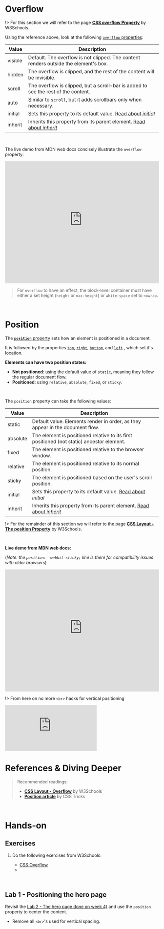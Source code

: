 # 



# Overflow

!>  For this section we will refer to the page **[CSS overflow Property](https://www.w3schools.com/cssref/pr_pos_overflow.asp)** by W3Schools.

Using the reference above, look at the following [`overflow` properties](https://www.w3schools.com/css/css_overflow.asp):

| Value   | Description                                                  |
| ------- | ------------------------------------------------------------ |
| visible | Default. The overflow is not clipped. The content renders outside the element's box. |
| hidden  | The overflow is clipped, and the rest of the content will be invisible. |
| scroll  | The overflow is clipped, but a scroll-bar is added to see the rest of the content. |
| auto    | Similar to `scroll`,  but it adds scrollbars only when necessary. |
| initial | Sets this property to its default value. [Read about *initial*](https://www.w3schools.com/cssref/css_initial.asp) |
| inherit | Inherits this property from its parent element. [Read about *inherit*](https://www.w3schools.com/cssref/css_inherit.asp) |



<br>

The live demo from MDN web docs concisely illustrate the `overflow` property:



<iframe class="interactive" frameborder="0" height="400" src="https://interactive-examples.mdn.mozilla.net/pages/css/overflow.html" title="MDN Web Docs Interactive Example" width="100%"></iframe>
<br>

> For `overflow` to have an effect, the block-level container must have either a set height (`height` or `max-height`) or `white-space` set to `nowrap`.



<br>

# Position

The [**`position`** property](https://www.w3schools.com/cssref/pr_class_position.asp) sets how an element is positioned in a document.

It is followed by the properties [`top`](https://developer.mozilla.org/en-US/docs/Web/CSS/top), [`right`](https://developer.mozilla.org/en-US/docs/Web/CSS/right), [`bottom`](https://developer.mozilla.org/en-US/docs/Web/CSS/bottom), and [`left`](https://developer.mozilla.org/en-US/docs/Web/CSS/left) , which set it's location.



**Elements can have two position states:**

- **Not positioned**: using the default value of `static`, meaning they follow the regular document flow.
- **Positioned**: using `relative`, `absolute`, `fixed`, or `sticky`. 

<br>

The `position` property can take the following values:



| Value    | Description                                                  |
| -------- | ------------------------------------------------------------ |
| static   | Default value. Elements render in order, as they appear in the document flow. |
| absolute | The element is positioned relative to its first positioned (not static) ancestor element. |
| fixed    | The element is positioned relative to the browser window.    |
| relative | The element is positioned relative to its normal position.   |
| sticky   | The element is positioned based on the user's scroll position. |
| initial  | Sets this property to its default value. [Read about *initial*](https://www.w3schools.com/cssref/css_initial.asp) |
| inherit  | Inherits this property from its parent element. [Read about *inherit*](https://www.w3schools.com/cssref/css_inherit.asp) |



!>  For the remainder of this section we will refer to the page **[CSS Layout - The position Property](https://www.w3schools.com/css/css_positioning.asp)** by W3Schools.



<br>

**Live demo from MDN web docs:**

(*Note: the `position: -webkit-sticky;` line is there for compatibility issues with older browsers*)

<iframe class="interactive" frameborder="0" height="400" src="https://interactive-examples.mdn.mozilla.net/pages/css/position.html" title="MDN Web Docs Interactive Example" width="100%"></iframe>

<br>



!> From here on no more `<br>` hacks for vertical positioning



<iframe align="middle" src="https://giphy.com/embed/YOkrK8agZLEk2cXeLi" height="150" frameBorder="0" class="giphy-embed"></iframe>



<br>




# References & Diving Deeper

> Recommended readings:
>
> - **[CSS Layout - Overflow](https://www.w3schools.com/css/css_overflow.asp)** by W3Schools
> - [**Position article**](https://css-tricks.com/almanac/properties/p/position/) by CSS Tricks



<br>

# Hands-on

## Exercises

1. Do the following exercises from W3Schools:

   - [CSS Overflow](https://www.w3schools.com/css/exercise.asp?filename=exercise_overflow1)
   - 

<br>

## Lab 1 - Positioning the hero page

Revisit the [Lab 2 - The hero page done on week 4)](../wk4/wk4_1_background_heroes_border.md#Hands-on) and use the `position` property to center the content.

- Remove all `<br>`'s used for vertical spacing.